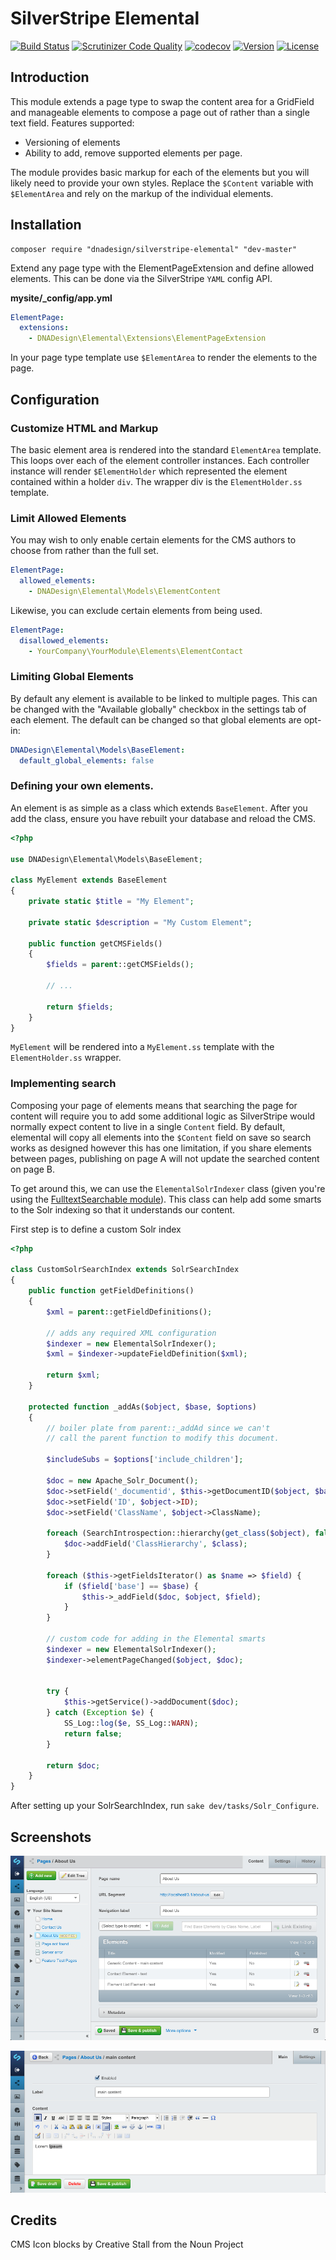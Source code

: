 # SilverStripe Elemental

[![Build Status](http://img.shields.io/travis/dnadesign/silverstripe-elemental.svg?style=flat-square)](https://travis-ci.org/dnadesign/silverstripe-elemental)
[![Scrutinizer Code Quality](https://scrutinizer-ci.com/g/dnadesign/silverstripe-elemental/badges/quality-score.png?b=master)](https://scrutinizer-ci.com/g/dnadesign/silverstripe-elemental/?branch=master)
[![codecov](https://codecov.io/gh/dnadesign/silverstripe-elemental/branch/master/graph/badge.svg)](https://codecov.io/gh/dnadesign/silverstripe-elemental)
[![Version](http://img.shields.io/packagist/v/dnadesign/silverstripe-elemental.svg?style=flat-square)](https://packagist.org/packages/dnadesign/silverstripe-elemental)
[![License](http://img.shields.io/packagist/l/dnadesign/silverstripe-elemental.svg?style=flat-square)](LICENSE.md)

## Introduction

This module extends a page type to swap the content area for a GridField and manageable elements to compose a page out
of rather than a single text field. Features supported:

* Versioning of elements
* Ability to add, remove supported elements per page.

The module provides basic markup for each of the elements but you will likely need to provide your own styles. Replace
the `$Content` variable with `$ElementArea` and rely on the markup of the individual elements.

## Installation

```
composer require "dnadesign/silverstripe-elemental" "dev-master"
```

Extend any page type with the ElementPageExtension and define allowed elements. This can be done via the SilverStripe
`YAML` config API.

**mysite/\_config/app.yml**

```yaml
ElementPage:
  extensions:
    - DNADesign\Elemental\Extensions\ElementPageExtension
```

In your page type template use `$ElementArea` to render the elements to the page.

## Configuration

### Customize HTML and Markup

The basic element area is rendered into the standard `ElementArea` template. This loops over each of the element
controller instances. Each controller instance will render `$ElementHolder` which represented the element contained within
a holder `div`. The wrapper div is the `ElementHolder.ss` template.

### Limit Allowed Elements

You may wish to only enable certain elements for the CMS authors to choose from rather than the full set.

```yaml
ElementPage:
  allowed_elements:
    - DNADesign\Elemental\Models\ElementContent
```

Likewise, you can exclude certain elements from being used.

```yaml
ElementPage:
  disallowed_elements:
    - YourCompany\YourModule\Elements\ElementContact
```

### Limiting Global Elements

By default any element is available to be linked to multiple pages. This can be
changed with the "Available globally" checkbox in the settings tab of each element.
The default can be changed so that global elements are opt-in:

```yaml
DNADesign\Elemental\Models\BaseElement:
  default_global_elements: false
```

### Defining your own elements.

An element is as simple as a class which extends `BaseElement`. After you add the class, ensure you have rebuilt your
database and reload the CMS.

```php
<?php

use DNADesign\Elemental\Models\BaseElement;

class MyElement extends BaseElement
{
    private static $title = "My Element";

    private static $description = "My Custom Element";

	public function getCMSFields()
    {
        $fields = parent::getCMSFields();

        // ...

        return $fields;
    }
}
```

`MyElement` will be rendered into a `MyElement.ss` template with the `ElementHolder.ss` wrapper.

### Implementing search

Composing your page of elements means that searching the page for content will require you to add some additional logic
as SilverStripe would normally expect content to live in a single `Content` field. By default, elemental will copy all
elements into the `$Content` field on save so search works as designed however this has one limitation, if you share
elements between pages, publishing on page A will not update the searched content on page B.

To get around this, we can use the `ElementalSolrIndexer` class (given you're using the
[FulltextSearchable module](https://github.com/silverstripe-labs/silverstripe-fulltextsearch)). This class can help add
some smarts to the Solr indexing so that it understands our content.

First step is to define a custom Solr index

```php
<?php

class CustomSolrSearchIndex extends SolrSearchIndex
{
    public function getFieldDefinitions()
    {
        $xml = parent::getFieldDefinitions();

        // adds any required XML configuration
        $indexer = new ElementalSolrIndexer();
        $xml = $indexer->updateFieldDefinition($xml);

        return $xml;
    }

    protected function _addAs($object, $base, $options)
    {
        // boiler plate from parent::_addAd since we can't
        // call the parent function to modify this document.

        $includeSubs = $options['include_children'];

        $doc = new Apache_Solr_Document();
        $doc->setField('_documentid', $this->getDocumentID($object, $base, $includeSubs));
        $doc->setField('ID', $object->ID);
        $doc->setField('ClassName', $object->ClassName);

        foreach (SearchIntrospection::hierarchy(get_class($object), false) as $class) {
            $doc->addField('ClassHierarchy', $class);
        }

        foreach ($this->getFieldsIterator() as $name => $field) {
            if ($field['base'] == $base) {
                $this->_addField($doc, $object, $field);
            }
        }

        // custom code for adding in the Elemental smarts
        $indexer = new ElementalSolrIndexer();
        $indexer->elementPageChanged($object, $doc);


        try {
            $this->getService()->addDocument($doc);
        } catch (Exception $e) {
            SS_Log::log($e, SS_Log::WARN);
            return false;
        }

        return $doc;
    }
}
```

After setting up your SolrSearchIndex, run `sake dev/tasks/Solr_Configure`.

## Screenshots

![Overview](docs/images/overview.png)

![Detail](docs/images/detail.png)

## Credits

CMS Icon blocks by Creative Stall from the Noun Project
